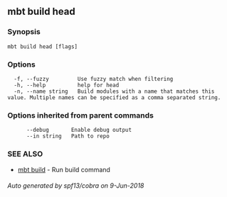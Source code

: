 ## mbt build head



### Synopsis




```
mbt build head [flags]
```

### Options

```
  -f, --fuzzy         Use fuzzy match when filtering
  -h, --help          help for head
  -n, --name string   Build modules with a name that matches this value. Multiple names can be specified as a comma separated string.
```

### Options inherited from parent commands

```
      --debug       Enable debug output
      --in string   Path to repo
```

### SEE ALSO
* [mbt build](mbt_build.md)	 - Run build command

###### Auto generated by spf13/cobra on 9-Jun-2018
